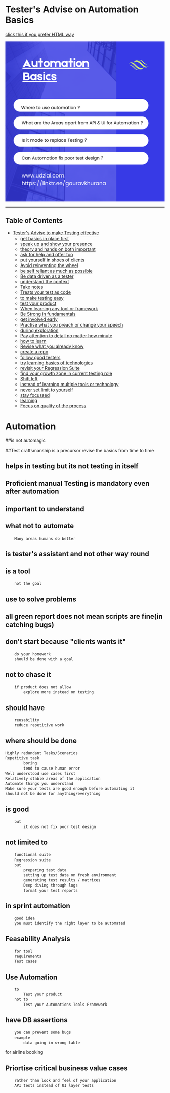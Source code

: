 # Tester's Advise on Automation Basics

[click this if you prefer HTML way](https://htmlpreview.github.io/?https://github.com/gauravkhuraana/Testing/blob/main/Automation/AutomationBasics.html)

![Automation Basics](./AutomationBasics.png "Automation Basics")

<hr>

## Table of Contents

- [Tester's Advise to make Testing effective](#tester-s-advise-to-make-testing-effective)
  * [get basics in place first](#get-basics-in-place-first)
  * [speak up and show your presence](#speak-up-and-show-your-presence)
  * [theory and hands on both important](#theory-and-hands-on-both-important)
  * [ask for help and offer too](#ask-for-help-and-offer-too)
  * [put yourself in shoes of clients](#put-yourself-in-shoes-of-clients)
  * [Avoid reinventing the wheel](#avoid-reinventing-the-wheel)
  * [be self reliant as much as possible](#be-self-reliant-as-much-as-possible)
  * [Be data driven as a tester](#be-data-driven-as-a-tester)
  * [understand the context](#understand-the-context)
  * [Take notes](#take-notes)
  * [Treats your test as code](#treats-your-test-as-code)
  * [to make testing easy](#to-make-testing-easy)
  * [test your product](#test-your-product)
  * [When learning any tool or framework](#when-learning-any-tool-or-framework)
  * [Be Strong in fundamentals](#be-strong-in-fundamentals)
  * [get involved early](#get-involved-early)
  * [Practise what you preach or change your speech](#practise-what-you-preach-or-change-your-speech)
  * [during exploration](#during-exploration)
  * [Pay attention to detail no matter how minute](#pay-attention-to-detail-no-matter-how-minute)
  * [how to learn](#how-to-learn)
  * [Revise what you already know](#revise-what-you-already-know)
  * [create a repo](#create-a-repo)
  * [follow good testers](#follow-good-testers)
  * [try learning basics of technologies](#try-learning-basics-of-technologies)
  * [revisit your Regression Suite](#revisit-your-regression-suite)
  * [find your growth zone in current testing role](#find-your-growth-zone-in-current-testing-role)
  * [Shift left](#shift-left)
  * [instead of learning multiple tools or technology](#instead-of-learning-multiple-tools-or-technology)
  * [never set limit to yourself](#never-set-limit-to-yourself)
  * [stay focussed](#stay-focussed)
  * [learning](#learning)
  * [Focus on quality of the process](#focus-on-quality-of-the-process)


# Automation

##is not automagic

##Test craftsmanship is a precursor
		revise the basics from time to time

## helps in testing but its not testing in itself

## Proficient manual Testing is mandatory even after automation

## important to understand 

## what not to automate
		Many areas humans do better

## is tester's assistant and not other way round

## is a tool
		not the goal

##	use to solve problems

## all green report does  not mean scripts are fine(in catching bugs)
	
## don't start because "clients wants it"

		do your homework
		should be done with a goal

## not to chase it
		if product does not allow
			explore more instead on testing

##	should have

		reusability
		reduce repetitive work

##	where should be done
	
	Highly redundant Tasks/Scenarios
	Repetitive task 
			boring
			tend to cause human error
	Well understood use cases first
	Relatively stable areas of the application
	Automate things you understand
	Make sure your tests are good enough before automating it
	should not be done for anything/everything
	
## is good

		but 
			it does not fix poor test design

## not limited to 
		functional suite
		Regression suite
		but
			preparing test data
			setting up test data on fresh environment
			generating test results / matrices
			Deep diving through logs
			format your test reports

## in sprint automation
		good idea
		you must identify the right layer to be automated

## Feasability Analysis

		for tool
		requirements
		Test cases

## Use Automation

		to
			Test your product
		not to
			Test your Automations Tools Framework

## have DB assertions

		you can prevent some bugs
		example
			data going in wrong table

 for airline booking

## Priortise critical business value cases
		
		rather than look and feel of your application
		API tests instead of UI layer tests
